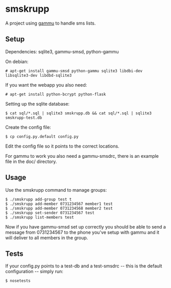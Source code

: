 # smskrupp

A project using [gammu](https://github.com/gammu/gammu) to handle sms lists.

## Setup

Dependencies: sqlite3, gammu-smsd, python-gammu

On debian:

    # apt-get install gammu-smsd python-gammu sqlite3 libdbi-dev libsqlite3-dev libdbd-sqlite3

If you want the webapp you also need:

    # apt-get install python-bcrypt python-flask

Setting up the sqlite database:

    $ cat sql/*.sql | sqlite3 smskrupp.db && cat sql/*.sql | sqlite3 smskrupp-test.db

Create the config file:
    
    $ cp config.py.default config.py

Edit the config file so it points to the correct locations.

For gammu to work you also need a gammu-smsdrc, there is an example file in the doc/ directory.

## Usage

Use the smskrupp command to manage groups:

    $ ./smskrupp add-group test t
    $ ./smskrupp add-member 0731234567 member1 test
    $ ./smskrupp add-member 0731234568 member2 test
    $ ./smskrupp set-sender 0731234567 test
    $ ./smskrupp list-members test

Now if you have gammu-smsd set up correctly you should be able to send a message from 0731234567 to the phone you've setup with gammu and it will deliver to all members in the group.

## Tests

If your config.py points to a test-db and a test-smsdrc -- this is the default configuration -- simply run:

    $ nosetests
